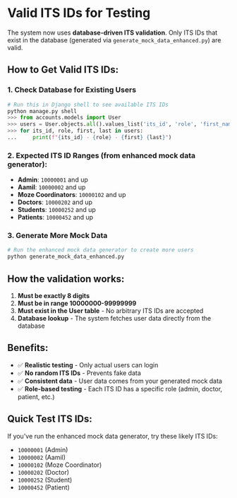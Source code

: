 # Valid ITS IDs for Testing

The system now uses **database-driven ITS validation**. Only ITS IDs that exist in the database (generated via `generate_mock_data_enhanced.py`) are valid.

## How to Get Valid ITS IDs:

### 1. **Check Database for Existing Users**
```python
# Run this in Django shell to see available ITS IDs
python manage.py shell
>>> from accounts.models import User
>>> users = User.objects.all().values_list('its_id', 'role', 'first_name', 'last_name')
>>> for its_id, role, first, last in users:
...     print(f"{its_id} - {role} - {first} {last}")
```

### 2. **Expected ITS ID Ranges** (from enhanced mock data generator):
- **Admin**: `10000001` and up
- **Aamil**: `10000002` and up  
- **Moze Coordinators**: `10000102` and up
- **Doctors**: `10000202` and up
- **Students**: `10000252` and up
- **Patients**: `10000452` and up

### 3. **Generate More Mock Data**
```bash
# Run the enhanced mock data generator to create more users
python generate_mock_data_enhanced.py
```

## How the validation works:
1. **Must be exactly 8 digits**
2. **Must be in range 10000000-99999999**
3. **Must exist in the User table** - No arbitrary ITS IDs are accepted
4. **Database lookup** - The system fetches user data directly from the database

## Benefits:
- ✅ **Realistic testing** - Only actual users can login
- ✅ **No random ITS IDs** - Prevents fake data
- ✅ **Consistent data** - User data comes from your generated mock data
- ✅ **Role-based testing** - Each ITS ID has a specific role (admin, doctor, patient, etc.)

## Quick Test ITS IDs:
If you've run the enhanced mock data generator, try these likely ITS IDs:
- `10000001` (Admin)
- `10000002` (Aamil) 
- `10000102` (Moze Coordinator)
- `10000202` (Doctor)
- `10000252` (Student)
- `10000452` (Patient)